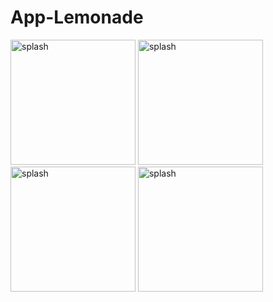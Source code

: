 # App-Lemonade
<img src="https://github.com/David-Mateus/App-Lemonade/assets/48844087/895c7d5c-f575-46da-b912-59ac9fad7e4a" alt="splash" width="200" />
<img src="https://github.com/David-Mateus/App-Lemonade/assets/48844087/cd789ace-eb77-4504-b300-faaa679967db" alt="splash" width="200" />
<img src="https://github.com/David-Mateus/App-Lemonade/assets/48844087/84b7ee45-9b7a-4eba-86c5-ec0a29d996e3" alt="splash" width="200" />
<img src="https://github.com/David-Mateus/App-Lemonade/assets/48844087/52a3effc-863b-4886-b80b-1942bf7d73d1" alt="splash" width="200" />


